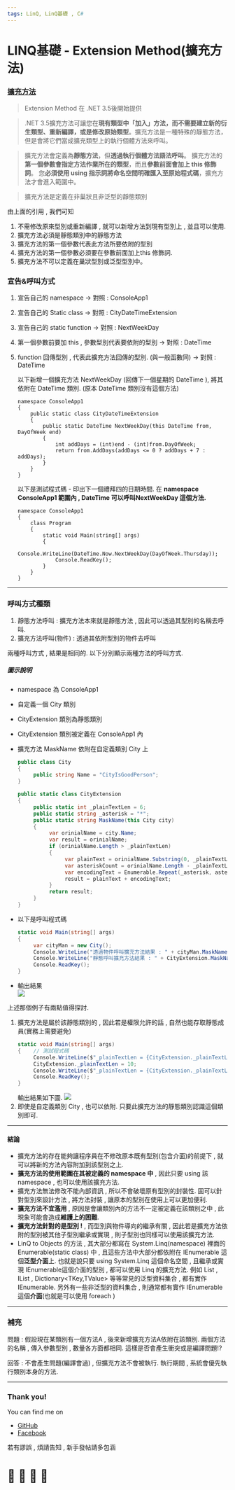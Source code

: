 ```yaml
---
tags: LinQ, LinQ基礎 , C#
---
```


# LINQ基礎 - Extension Method(擴充方法)

### [擴充方法](https://docs.microsoft.com/zh-tw/dotnet/csharp/programming-guide/classes-and-structs/extension-methods)

> Extension Method 在 .NET 3.5後開始提供

> .NET 3.5擴充方法可讓您在**現有類型中「加入」方法，而不需要建立新的衍生類型、重新編譯，或是修改原始類型**。擴充方法是一種特殊的靜態方法，但是會將它們當成擴充類型上的執行個體方法來呼叫。

> 擴充方法會定義為**靜態方法**，但**透過執行個體方法語法呼叫**。 擴充方法的**第一個參數會指定方法作業所在的類型**，而且**參數前面會加上 this 修飾詞**。 您**必須使用 using 指示詞將命名空間明確匯入至原始程式碼**，擴充方法才會進入範圍中。

> 擴充方法是定義在非巢狀且非泛型的靜態類別

由上面的引用 , 我們可知
1.  不需修改原來型別或重新編譯 , 就可以新增方法到現有型別上 , 並且可以使用.
2.  擴充方法必須是靜態類別中的靜態方法
3.  擴充方法的第一個參數代表此方法所要依附的型別
4.  擴充方法的第一個參數必須要在參數前面加上this 修飾詞.
5.  擴充方法不可以定義在巢狀型別或泛型型別中。

### 宣告&呼叫方式
1. 宣告自己的 namespace -> 對照 : ConsoleApp1
2. 宣告自己的 Static class -> 對照 : CityDateTimeExtension
3. 宣告自己的 static function -> 對照 : NextWeekDay
4. 第一個參數前要加 this , 參數型別代表要依附的型別 -> 對照 : DateTime
5. function 回傳型別 , 代表此擴充方法回傳的型別. (與一般函數同) -> 對照 : DateTime

    以下新增一個擴充方法 NextWeekDay (回傳下一個星期的 DateTime ), 將其依附在 DateTime 類別. (原本 DateTime 類別沒有這個方法)
    ```
    namespace ConsoleApp1
    {
        public static class CityDateTimeExtension
        {
            public static DateTime NextWeekDay(this DateTime from, DayOfWeek end)
            {
                int addDays = (int)end - (int)from.DayOfWeek;
                return from.AddDays(addDays <= 0 ? addDays + 7 : addDays);
            }
        }
    }
    ```
    以下是測試程式碼 - 印出下一個禮拜四的日期時間.
    在 **namespace ConsoleApp1 範圍內 , DateTime 可以呼叫NextWeekDay 這個方法.**
    ```
    namespace ConsoleApp1
    {
        class Program
        {
            static void Main(string[] args)
            {
                Console.WriteLine(DateTime.Now.NextWeekDay(DayOfWeek.Thursday));
                Console.ReadKey();
            } 
        }
    }
    ```
---

### 呼叫方式種類

1. 靜態方法呼叫 : 擴充方法本來就是靜態方法 , 因此可以透過其型別的名稱去呼叫.
2. 擴充方法呼叫(物件) : 透過其依附型別的物件去呼叫
   
兩種呼叫方式 , 結果是相同的. 以下分別顯示兩種方法的呼叫方式.

##### 圖示說明
* namespace 為 ConsoleApp1
* 自定義一個 City 類別
* CityExtension 類別為靜態類別
* CityExtension 類別被定義在 ConsoleApp1 內
* 擴充方法 MaskName 依附在自定義類別 City 上
    ```C#
    public class City
    {
         public string Name = "CityIsGoodPerson";
    }

    public static class CityExtension
    {
         public static int _plainTextLen = 6;
         public static string _asterisk = "*";
         public static string MaskName(this City city)
         {
              var orinialName = city.Name;
              var result = orinialName;
              if (orinialName.Length > _plainTextLen)
              {
                   var plainText = orinialName.Substring(0, _plainTextLen);
                   var asteriskCount = orinialName.Length - _plainTextLen;
                   var encodingText = Enumerable.Repeat(_asterisk, asteriskCount).Aggregate((l, r) => l + r);
                   result = plainText + encodingText;
              }
              return result;
         }
    }
    ```

* 以下是呼叫程式碼
    ```C#
    static void Main(string[] args)
    {
         var cityMan = new City();
         Console.WriteLine("透過物件呼叫擴充方法結果 : " + cityMan.MaskName());
         Console.WriteLine("靜態呼叫擴充方法結果 : " + CityExtension.MaskName(cityMan));
         Console.ReadKey();
    }
    ```
* 輸出結果    
![](https://i.imgur.com/tJ6hPOl.png)

上述那個例子有兩點值得探討. 
1. 擴充方法是屬於該靜態類別的 , 因此若是權限允許的話 , 自然也能存取靜態成員(實務上需要避免) 
    ```C#
    static void Main(string[] args)
    {    // 測試程式碼
         Console.WriteLine($"_plainTextLen = {CityExtension._plainTextLen}");
         CityExtension._plainTextLen = 10;
         Console.WriteLine($"_plainTextLen = {CityExtension._plainTextLen}");
         Console.ReadKey();
    }
    ```
     輸出結果如下圖.
    ![](https://i.imgur.com/AKfX1Vd.png)
2. 即使是自定義類別 City , 也可以依附. 只要此擴充方法的靜態類別認識這個類別即可.

---

#### 結論
- 擴充方法的存在能夠讓程序員在不修改原本既有型別(包含介面)的前提下 , 就可以將新的方法內容附加到該型別之上.
- **擴充方法的使用範圍在其被定義的 namespace 中** , 因此只要 using 該 namespace , 也可以使用該擴充方法.
- 擴充方法無法修改不能內部資訊 , 所以不會破壞原有型別的封裝性. 固可以針對型別來設計方法 , 將方法封裝 , 讓原本的型別在使用上可以更加便利.
- **擴充方法不宜濫用** , 原因是會讓類別內的方法不一定被定義在該類別之中 , 此現象可能會造成**維護上的困難**.
- **擴充方法針對的是型別 !** , 而型別與物件導向的繼承有關 , 因此若是擴充方法依附的型別被其他子型別繼承或實現 , 則子型別也同樣可以使用該擴充方法.
- LinQ to Objects 的方法 , 其大部分都寫在 System.Linq(namespace) 裡面的Enumerable(static class) 中 , 且這些方法中大部分都依附在 IEnumerable<T> 這個**泛型介面**上. 也就是說只要 using System.Linq 這個命名空間 , 且繼承或實現 IEnumerable<T>這個介面的型別 , 都可以使用 Linq 的擴充方法. 例如 List<T> , IList<T> , Dictionary<TKey,TValue> 等等常見的泛型資料集合 , 都有實作 IEnumerable<T>. 另外有一些非泛型的資料集合 , 則通常都有實作 IEnumerable 這個**介面**(也就是可以使用 foreach )

---
### 補充
問題 : 假設現在某類別有一個方法A , 後來新增擴充方法A依附在該類別.
兩個方法的名稱 , 傳入參數型別 , 數量各方面都相同. 這樣是否會產生衝突或是編譯問題!?

回答 : 不會產生問題(編譯會過) , 但擴充方法不會被執行. 執行期間 , 系統會優先執行類別本身的方法.

---

### Thank you! 

You can find me on

- [GitHub](https://github.com/s0920832252)
- [Facebook](https://www.facebook.com/fourtune.chen)

若有謬誤 , 煩請告知 , 新手發帖請多包涵

# :100: :muscle: :tada: :sheep: 
